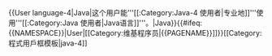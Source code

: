 {{User language-4|Java|这个用户能'''[[:Category:Java-4 使用者|专业地]]'''使用'''[[:Category:Java 使用者|Java语言]]'''。|Java}}<includeonly>{{#ifeq:{{NAMESPACE}}|User|[[Category:维基程序员|{{PAGENAME}}]]}}</includeonly><noinclude>[[Category:程式用戶框模板|java-4]]</noinclude>